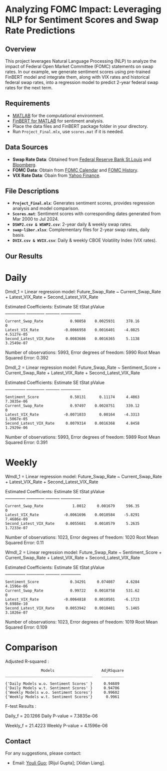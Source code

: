 # Analyzing FOMC Impact: Leveraging NLP for Sentiment Scores and Swap Rate Predictions

## Overview

This project leverages Natural Language Processing (NLP) to analyze the impact of Federal Open Market Committee (FOMC) statements on swap rates. In our example, we generate sentiment scores using pre-trained FinBERT model and integrate them, along with VIX rates and historical federal swap rates, into a regression model to predict 2-year federal swap rates for the next term.

## Requirements

- [MATLAB](https://www.mathworks.com/products/matlab.html) for the computational environment.
- [FinBERT for MATLAB](https://github.com/matlab-deep-learning/transformer-models) for sentiment analysis.
- Place the data files and FinBERT package folder in your directory.
- Run `Project_Final.mlx`, use `scores.mat` if it is needed.

## Data Sources

- **Swap Rate Data**: Obtained from [Federal Reserve Bank St.Louis](https://fred.stlouisfed.org/categories/32299) and [Bloomberg](https://www.bloomberg.com/professional/products/bloomberg-terminal/).
- **FOMC Data**: Obtain from [FOMC Calendar](https://www.federalreserve.gov/monetarypolicy/fomccalendars.htm) and [FOMC History](https://www.federalreserve.gov/monetarypolicy/fomc_historical_year.htm).
- **VIX Rate Data**: Obain from [Yahoo Finance](https://finance.yahoo.com/quote/%5EVIX/history/).

## File Descriptions

- **`Project_Final.mlx`**: Generates sentiment scores, provides regression analysis and model comparison.
- **`Scores.mat`**: Sentiment scores with corresponding dates generated from Mar 2000 to Jul 2024.
- **`DSWP2.csv & WSWP2.csv`**: 2-year daily & weekly swap rates.
- **`swap-libor.xlsx`**: Complementary files for 2-year swap rates, daily basis.
- **`DVIX.csv & WVIX.csv`**: Daily & weekly CBOE Volatility Index (VIX rates).

## Our Results

# Daily

Dmdl_1 = 
Linear regression model:
    Future_Swap_Rate ~ Current_Swap_Rate + Latest_VIX_Rate + Second_Latest_VIX_Rate

Estimated Coefficients:
                               Estimate        SE         tStat       pValue  
                              __________    _________    _______    __________

    Current_Swap_Rate            0.98058    0.0025931     378.16             0
    Latest_VIX_Rate           -0.0066958    0.0016401    -4.0825    4.5127e-05
    Second_Latest_VIX_Rate     0.0083686    0.0016365     5.1138    3.2549e-07


Number of observations: 5993, Error degrees of freedom: 5990
Root Mean Squared Error: 0.392

Dmdl_2 = 
Linear regression model:
    Future_Swap_Rate ~ Sentiment_Score + Current_Swap_Rate + Latest_VIX_Rate + Second_Latest_VIX_Rate

Estimated Coefficients:
                               Estimate        SE         tStat       pValue  
                              __________    _________    _______    __________

    Sentiment_Score              0.50131      0.11174     4.4863    7.3835e-06
    Current_Swap_Rate            0.97497    0.0028751     339.12             0
    Latest_VIX_Rate           -0.0071033      0.00164    -4.3313    1.5067e-05
    Second_Latest_VIX_Rate     0.0079314    0.0016368     4.8458    1.2929e-06


Number of observations: 5993, Error degrees of freedom: 5989
Root Mean Squared Error: 0.391

# Weekly

Wmdl_1 = 
Linear regression model:
    Future_Swap_Rate ~ Current_Swap_Rate + Latest_VIX_Rate + Second_Latest_VIX_Rate

Estimated Coefficients:
                               Estimate        SE         tStat       pValue  
                              __________    _________    _______    __________

    Current_Swap_Rate             1.0012     0.001679     596.35             0
    Latest_VIX_Rate           -0.0061696    0.0010584    -5.8291    7.4686e-09
    Second_Latest_VIX_Rate     0.0055681    0.0010579     5.2635    1.7233e-07


Number of observations: 1023, Error degrees of freedom: 1020
Root Mean Squared Error: 0.11

Wmdl_2 = 
Linear regression model:
    Future_Swap_Rate ~ Sentiment_Score + Current_Swap_Rate + Latest_VIX_Rate + Second_Latest_VIX_Rate

Estimated Coefficients:
                               Estimate        SE         tStat       pValue  
                              __________    _________    _______    __________

    Sentiment_Score              0.34291     0.074087     4.6284    4.1596e-06
    Current_Swap_Rate            0.99722    0.0018758     531.62             0
    Latest_VIX_Rate           -0.0064818    0.0010501    -6.1723    9.6988e-10
    Second_Latest_VIX_Rate     0.0053942    0.0010481     5.1465    3.1826e-07


Number of observations: 1023, Error degrees of freedom: 1019
Root Mean Squared Error: 0.109

# Comparison

Adjusted R-squared : 

                    Models                     AdjRSquare
    _______________________________________    __________

    {'Daily Models w.o. Sentiment Scores' }     0.94689  
    {'Daily Models w.t. Sentiment Scores' }     0.94706  
    {'Weekly Models w.o. Sentiment Scores'}     0.99602  
    {'Weekly Models w.t. Sentiment Scores'}      0.9961  

F-test Results :

Daily_f = 20.1266
Daily P-value = 7.3835e-06

Weekly_f = 21.4223
Weekly P-value = 4.1596e-06

## Contact

For any suggestions, please contact:

- Email: [Youli Guo](mailto:youliguo0530@gmail.com); [Rijul Gupta]; [Xidan Liang].
